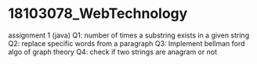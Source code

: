 # 18103078_WebTechnology
assignment 1 (java)
  Q1: number of times a substring exists in a given string
  Q2: replace specific words from a paragraph
  Q3: Implement bellman ford algo of graph theory
  Q4: check if two strings are anagram or not
